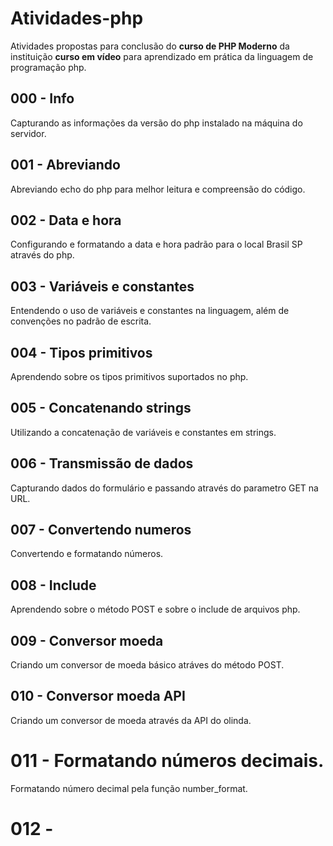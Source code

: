 # Atividades-php

Atividades propostas para conclusão do __curso de PHP Moderno__ da instituição __curso em vídeo__ para aprendizado em prática da linguagem de programação php.

## 000 - Info
Capturando as informações da versão do php instalado na máquina do servidor.

## 001 - Abreviando
Abreviando echo do php para melhor leitura e compreensão do código.

## 002 - Data e hora
Configurando e formatando a data e hora padrão para o local Brasil SP através do php.

## 003 - Variáveis e constantes
Entendendo o uso de variáveis e constantes na linguagem, além de convenções no padrão de escrita.

## 004 - Tipos primitivos
Aprendendo sobre os tipos primitivos suportados no php.

## 005 - Concatenando strings
Utilizando a concatenação de variáveis e constantes em strings.

## 006 - Transmissão de dados
Capturando dados do formulário e passando através do parametro GET na URL.

## 007 - Convertendo numeros
Convertendo e formatando números.

## 008 - Include 
Aprendendo sobre o método POST e sobre o include de arquivos php.

## 009 - Conversor moeda
Criando um conversor de moeda básico atráves do método POST.

## 010 - Conversor moeda API
Criando um conversor de moeda através da API do olinda.

# 011 - Formatando números decimais.
Formatando número decimal pela função number_format.

# 012 - 
